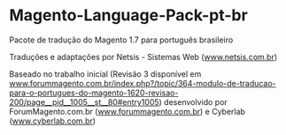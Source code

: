 Magento-Language-Pack-pt-br
===========================

Pacote de tradução do Magento 1.7 para português brasileiro

Traduções e adaptações por Netsis - Sistemas Web (www.netsis.com.br)

Baseado no trabalho inicial (Revisão 3 disponível em www.forummagento.com.br/index.php?/topic/364-modulo-de-traducao-para-o-portugues-do-magento-1620-revisao-200/page__pid__1005__st__80#entry1005) desenvolvido por ForumMagento.com.br (www.forummagento.com.br) e Cyberlab (www.cyberlab.com.br)
